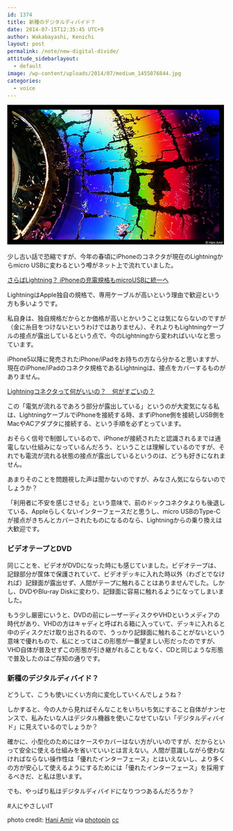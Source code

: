 ```yaml
---
id: 1374
title: 新種のデジタルディバイド？
date: 2014-07-15T12:35:45 UTC+9
author: Wakabayashi, Kenichi
layout: post
permalink: /note/new-digital-divide/
attitude_sidebarlayout:
  - default
image: /wp-content/uploads/2014/07/medium_1455076844.jpg
categories:
  - voice
---
```

![DVD](/assets/images/2014/07/medium_1455076844.jpg)
<p>少し古い話で恐縮ですが、今年の春頃にiPhoneのコネクタが現在のLightningからmicro USBに変わるという噂がネット上で流れていました。

[さらばLightning？ iPhoneの充電規格もmicroUSBに統一へ](http://buzzap.jp/news/20140314-iphone-micro-usb/)

LightningはApple独自の規格で、専用ケーブルが高いという理由で歓迎という方も多いようです。</p>
私自身は、独自規格だからとか価格が高いとかいうことは気にならないのですが（金に糸目をつけないというわけではありません）、それよりもLightningケーブルの接点が露出しているという点で、今のLightningから変わればいいなと思っています。

<p>iPhone5以降に発売されたiPhone/iPadをお持ちの方なら分かると思いますが、現在のiPhone/iPadのコネクタ規格であるLightningは、接点をカバーするものがありません。

[Lightningコネクタって何がいいの？　何がすごいの？](http://news.mynavi.jp/articles/2013/03/28/iphone_why36/)</p>

この「電気が流れるであろう部分が露出している」というのが大変気になる私は、LightningケーブルでiPhoneを接続する時、まずiPhone側を接続しUSB側をMacやACアダプタに接続する、という手順を必ずとっています。

おそらく信号で制御しているので、iPhoneが接続されたと認識されるまでは通電しない仕組みになっているんだろう、ということは理解しているのですが、それでも電流が流れる状態の接点が露出しているというのは、どうも好きになれません。

あまりそのことを問題視した声は聞かないのですが、みなさん気にならないのでしょうか？

「利用者に不安を感じさせる」という意味で、前のドックコネクタよりも後退している、Appleらしくないインターフェースだと思うし、micro USBのType-Cが接点がきちんとカバーされたものになるのなら、Lightningからの乗り換えは大歓迎です。

### ビデオテープとDVD
同じことを、ビデオがDVDになった時にも感じていました。ビデオテープは、記録部分が筐体で保護されていて、ビデオデッキに入れた時以外（わざとでなければ）記録面が露出せず、人間がテープに触れることはありませんでした。しかし、DVDやBlu-ray Diskに変わり、記録面に容易に触れるようになってしまいました。

もう少し厳密にいうと、DVDの前にレーザーディスクやVHDというメディアの時代があり、VHDの方はキャディと呼ばれる箱に入っていて、デッキに入れると中のディスクだけ取り出されるので、うっかり記録面に触れることがないという意味で優れもので、私にとってはこの形態が一番望ましい形だったのですが、VHD自体が普及せずこの形態が引き継がれることもなく、CDと同じような形態で普及したのはご存知の通りです。

### 新種のデジタルディバイド？
どうして、こうも使いにくい方向に変化していくんでしょうね？

しかすると、今の人から見ればそんなことをいちいち気にすること自体がナンセンスで、私みたいな人はデジタル機器を使いこなせていない「デジタルディバイド」に見えているのでしょうか？

確かに、小型化のためにはケースやカバーはない方がいいのですが、だからといって安全に使える仕組みを省いていいとは言えない。人間が意識しながら使わなければならない操作性は「優れたインターフェース」とはいえないし、より多くの方が安心して使えるようにするためには「優れたインターフェース」を採用するべきだ、と私は思います。

でも、やっぱり私はデジタルディバイドになりつつあるんだろうか？

#人にやさしいIT

photo credit: [Hani Amir](https://www.flickr.com/photos/haniamir/1455076844/) via [photopin](http://photopin.com) [cc](http://creativecommons.org/licenses/by-nc-nd/2.0/)